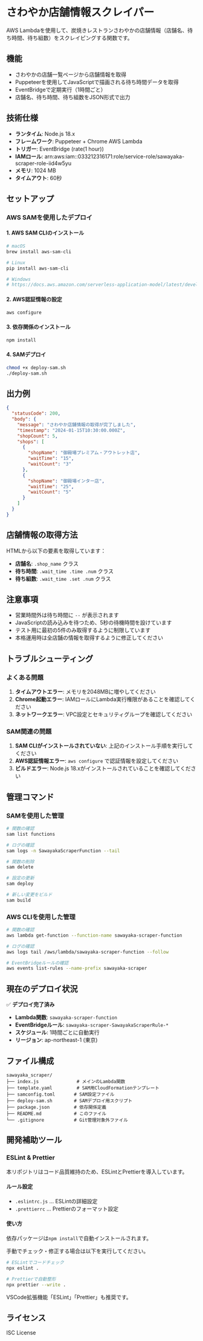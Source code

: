 # さわやか店舗情報スクレイパー

AWS Lambdaを使用して、炭焼きレストランさわやかの店舗情報（店舗名、待ち時間、待ち組数）をスクレイピングする関数です。

## 機能

- さわやかの店舗一覧ページから店舗情報を取得
- Puppeteerを使用してJavaScriptで描画される待ち時間データを取得
- EventBridgeで定期実行（1時間ごと）
- 店舗名、待ち時間、待ち組数をJSON形式で出力

## 技術仕様

- **ランタイム**: Node.js 18.x
- **フレームワーク**: Puppeteer + Chrome AWS Lambda
- **トリガー**: EventBridge (rate(1 hour))
- **IAMロール**: arn:aws:iam::033212316171:role/service-role/sawayaka-scraper-role-iid4w5yu
- **メモリ**: 1024 MB
- **タイムアウト**: 60秒

## セットアップ

### AWS SAMを使用したデプロイ

#### 1. AWS SAM CLIのインストール

```bash
# macOS
brew install aws-sam-cli

# Linux
pip install aws-sam-cli

# Windows
# https://docs.aws.amazon.com/serverless-application-model/latest/developerguide/install-sam-cli.html
```

#### 2. AWS認証情報の設定

```bash
aws configure
```

#### 3. 依存関係のインストール

```bash
npm install
```

#### 4. SAMデプロイ

```bash
chmod +x deploy-sam.sh
./deploy-sam.sh
```

## 出力例

```json
{
  "statusCode": 200,
  "body": {
    "message": "さわやか店舗情報の取得が完了しました",
    "timestamp": "2024-01-15T10:30:00.000Z",
    "shopCount": 5,
    "shops": [
      {
        "shopName": "御殿場プレミアム・アウトレット店",
        "waitTime": "15",
        "waitCount": "3"
      },
      {
        "shopName": "御殿場インター店",
        "waitTime": "25",
        "waitCount": "5"
      }
    ]
  }
}
```

## 店舗情報の取得方法

HTMLから以下の要素を取得しています：

- **店舗名**: `.shop_name` クラス
- **待ち時間**: `.wait_time .time .num` クラス
- **待ち組数**: `.wait_time .set .num` クラス

## 注意事項

- 営業時間外は待ち時間に `--` が表示されます
- JavaScriptの読み込みを待つため、5秒の待機時間を設けています
- テスト用に最初の5件のみ取得するように制限しています
- 本格運用時は全店舗の情報を取得するように修正してください

## トラブルシューティング

### よくある問題

1. **タイムアウトエラー**: メモリを2048MBに増やしてください
2. **Chrome起動エラー**: IAMロールにLambda実行権限があることを確認してください
3. **ネットワークエラー**: VPC設定とセキュリティグループを確認してください

### SAM関連の問題

1. **SAM CLIがインストールされていない**: 上記のインストール手順を実行してください
2. **AWS認証情報エラー**: `aws configure` で認証情報を設定してください
3. **ビルドエラー**: Node.js 18.xがインストールされていることを確認してください

## 管理コマンド

### SAMを使用した管理

```bash
# 関数の確認
sam list functions

# ログの確認
sam logs -n SawayakaScraperFunction --tail

# 関数の削除
sam delete

# 設定の更新
sam deploy

# 新しい変更をビルド
sam build
```

### AWS CLIを使用した管理

```bash
# 関数の確認
aws lambda get-function --function-name sawayaka-scraper-function

# ログの確認
aws logs tail /aws/lambda/sawayaka-scraper-function --follow

# EventBridgeルールの確認
aws events list-rules --name-prefix sawayaka-scraper
```

## 現在のデプロイ状況

✅ **デプロイ完了済み**

- **Lambda関数**: `sawayaka-scraper-function`
- **EventBridgeルール**: `sawayaka-scraper-SawayakaScraperRule-*`
- **スケジュール**: 1時間ごとに自動実行
- **リージョン**: ap-northeast-1 (東京)

## ファイル構成

```
sawayaka_scraper/
├── index.js              # メインのLambda関数
├── template.yaml         # SAM用CloudFormationテンプレート
├── samconfig.toml       # SAM設定ファイル
├── deploy-sam.sh        # SAMデプロイ用スクリプト
├── package.json         # 依存関係定義
├── README.md            # このファイル
└── .gitignore           # Git管理対象外ファイル
```

## 開発補助ツール

### ESLint & Prettier

本リポジトリはコード品質維持のため、ESLintとPrettierを導入しています。

#### ルール設定

- `.eslintrc.js` … ESLintの詳細設定
- `.prettierrc` … Prettierのフォーマット設定

#### 使い方

依存パッケージは`npm install`で自動インストールされます。

手動でチェック・修正する場合は以下を実行してください。

```bash
# ESLintでコードチェック
npx eslint .

# Prettierで自動整形
npx prettier --write .
```

VSCode拡張機能「ESLint」「Prettier」も推奨です。

## ライセンス

ISC License
